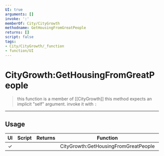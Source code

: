 ```yaml
---
UI: true
arguments: []
invoke: ':'
memberOf: City/CityGrowth
methodname: GetHousingFromGreatPeople
returns: []
script: false
tags:
- City/CityGrowth/_function
- function/UI
---
```

# CityGrowth:GetHousingFromGreatPeople
> this function is a member of [[CityGrowth]]
> this method expects an implicit "self" argument. invoke it with `:`
-----
## Usage
|  UI | Script | Returns | Function | Arguments |
|:---:|:------:|-------:|:--------:|:---------|
|✓| ||CityGrowth:GetHousingFromGreatPeople||
